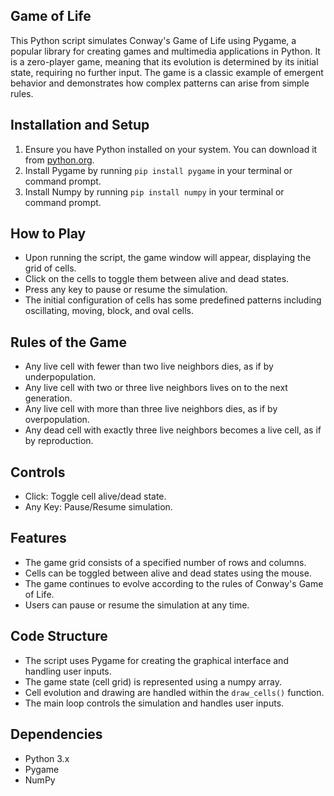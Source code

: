 ## Game of Life
This Python script simulates Conway's Game of Life using Pygame, a popular library for creating games and multimedia applications in Python. 
It is a zero-player game, meaning that its evolution is determined by its initial state, requiring no further input. The game is a classic example of emergent behavior and demonstrates how complex patterns can arise from simple rules.

## Installation and Setup
1. Ensure you have Python installed on your system. You can download it from [python.org](https://www.python.org/downloads/).
2. Install Pygame by running `pip install pygame` in your terminal or command prompt.
3. Install Numpy by running `pip install numpy` in your terminal or command prompt.

## How to Play
- Upon running the script, the game window will appear, displaying the grid of cells.
- Click on the cells to toggle them between alive and dead states.
- Press any key to pause or resume the simulation.
- The initial configuration of cells has some predefined patterns including oscillating, moving, block, and oval cells.

## Rules of the Game
- Any live cell with fewer than two live neighbors dies, as if by underpopulation.
- Any live cell with two or three live neighbors lives on to the next generation.
- Any live cell with more than three live neighbors dies, as if by overpopulation.
- Any dead cell with exactly three live neighbors becomes a live cell, as if by reproduction.

## Controls
- Click: Toggle cell alive/dead state.
- Any Key: Pause/Resume simulation.

## Features
- The game grid consists of a specified number of rows and columns.
- Cells can be toggled between alive and dead states using the mouse.
- The game continues to evolve according to the rules of Conway's Game of Life.
- Users can pause or resume the simulation at any time.

## Code Structure
- The script uses Pygame for creating the graphical interface and handling user inputs.
- The game state (cell grid) is represented using a numpy array.
- Cell evolution and drawing are handled within the `draw_cells()` function.
- The main loop controls the simulation and handles user inputs.

## Dependencies
- Python 3.x
- Pygame
- NumPy
